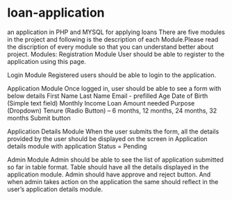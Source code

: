 # loan-application
 an application in PHP and MYSQL for applying loans
There are five modules in the project and following is the description of each Module.Please read the discription of every module so that you can understand better about project.
Modules:
Registration Module
User should be able to register to the application using this page.

Login Module
Registered users should be able to login to the application.

Application Module
Once logged in, user should be able to see a form with below details
First Name
Last Name
Email - prefilled
Age
Date of Birth (Simple text field)
Monthly Income
Loan Amount needed
Purpose (Dropdown)
Tenure (Radio Button) – 6 months, 12 months, 24 months, 32 months
Submit button


Application Details Module
When the user submits the form, all the details provided by the user should be displayed on the screen in Application details module with application Status = Pending

Admin Module
Admin should be able to see the list of application submitted so far in table format.
Table should have all the details displayed in the application module. Admin should have approve and reject button. And when admin takes action on the application the same should reflect in the user’s application details module.
